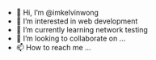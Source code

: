 - 👋 Hi, I’m @imkelvinwong
- 👀 I’m interested in web development
- 🌱 I’m currently learning network testing
- 💞️ I’m looking to collaborate on ...
- 📫 How to reach me ...

<!---
imkelvinwong/imkelvinwong is a ✨ special ✨ repository because its `README.md` (this file) appears on your GitHub profile.
You can click the Preview link to take a look at your changes.
--->
